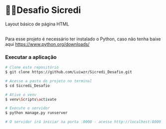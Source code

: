# 🐱‍👤Desafio Sicredi
Layout básico de página HTML
<br>
<br>

Para esse projeto é necessário ter instalado o Python, caso não tenha baixe aqui https://www.python.org/downloads/
### Executar a aplicação

```bash
# Clone este repositório 
$ git clone https://github.com/Luiwzr/Sicredi_Desafio.git

# Acesse a pasta do projeto no terminal
$ cd Sicredi_Desafio

# Ative o venv
$ venv\Scripts\activate 

# Execute o servidor
$ python manage.py runserver

# O servidor irá iniciar na porta :8000 - acesse http://localhost:8000
```